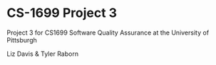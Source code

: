 CS-1699 Project 3
===============

Project 3 for CS1699 Software Quality Assurance at the University of Pittsburgh

Liz Davis & Tyler Raborn
